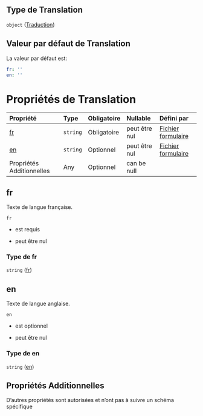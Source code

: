 ## Type de Translation

`object` ([Traduction](frw-form-definitions-traduction.md))

## Valeur par défaut de Translation

La valeur par défaut est:

```yaml
fr: ''
en: ''

```

# Propriétés de Translation

| Propriété                 | Type     | Obligatoire | Nullable      | Défini par                                                                                                                   |
| :------------------------ | :------- | :---------- | :------------ | :--------------------------------------------------------------------------------------------------------------------------- |
| [fr](#fr)                 | `string` | Obligatoire | peut être nul | [Fichier formulaire](frw-form-definitions-traduction-properties-fr.md "schemas/form#/definitions/Translation/properties/fr") |
| [en](#en)                 | `string` | Optionnel   | peut être nul | [Fichier formulaire](frw-form-definitions-traduction-properties-en.md "schemas/form#/definitions/Translation/properties/en") |
| Propriétés Additionnelles | Any      | Optionnel   | can be null   |                                                                                                                              |

## fr

Texte de langue française.

`fr`

*   est requis

*   peut être nul

### Type de fr

`string` ([fr](frw-form-definitions-traduction-properties-fr.md))

## en

Texte de langue anglaise.

`en`

*   est optionnel

*   peut être nul

### Type de en

`string` ([en](frw-form-definitions-traduction-properties-en.md))

## Propriétés Additionnelles

D’autres propriétés sont autorisées et n’ont pas à suivre un schéma spécifique
